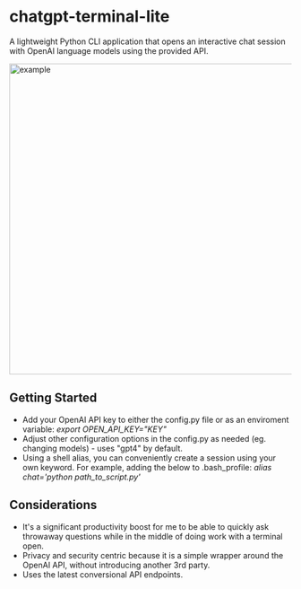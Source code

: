 # chatgpt-terminal-lite
A lightweight Python CLI application that opens an interactive chat session with OpenAI language models using the provided API. 

<img width="554" alt="example" src="https://github.com/jo12no/chatgpt-terminal-lite/assets/19522573/509a8589-eca1-40f3-8832-486df4b89c92">

## Getting Started
* Add your OpenAI API key to either the config.py file or as an enviroment variable:
_export OPEN_API_KEY="KEY"_
* Adjust other configuration options in the config.py as needed (eg. changing models) - uses "gpt4" by default. 
* Using a shell alias, you can conveniently create a session using your own keyword. For example, adding the below to .bash_profile:
_alias chat='python path_to_script.py'_

## Considerations
* It's a significant productivity boost for me to be able to quickly ask throwaway questions while in the middle of doing work with a terminal open. 
* Privacy and security centric because it is a simple wrapper around the OpenAI API, without introducing another 3rd party. 
* Uses the latest conversional API endpoints. 
